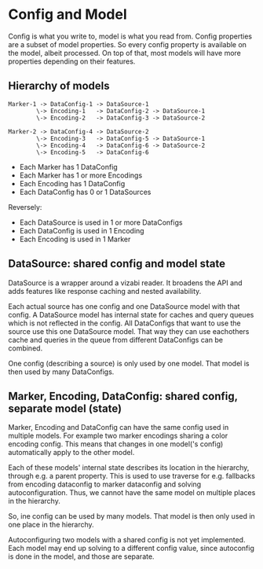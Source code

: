 # Config and Model

Config is what you write to, model is what you read from. Config properties are a subset of model properties. So every config property is available on the model, albeit processed. On top of that, most models will have more properties depending on their features.

## Hierarchy of models
```
Marker-1 -> DataConfig-1 -> DataSource-1
        \-> Encoding-1   -> DataConfig-2 -> DataSource-1
        \-> Encoding-2   -> DataConfig-3 -> DataSource-2

Marker-2 -> DataConfig-4 -> DataSource-2
        \-> Encoding-3   -> DataConfig-5 -> DataSource-1
        \-> Encoding-4   -> DataConfig-6 -> DataSource-2
        \-> Encoding-5   -> DataConfig-6

```

- Each Marker has 1 DataConfig
- Each Marker has 1 or more Encodings
- Each Encoding has 1 DataConfig
- Each DataConfig has 0 or 1 DataSources

Reversely:

- Each DataSource is used in 1 or more DataConfigs
- Each DataConfig is used in 1 Encoding
- Each Encoding is used in 1 Marker

## DataSource: shared config and model state

DataSource is a wrapper around a vizabi reader. It broadens the API and adds features like response caching and nested availability.

Each actual source has one config and one DataSource model with that config. A DataSource model has internal state for caches and query queues which is not reflected in the config. All DataConfigs that want to use the source use this one DataSource model. That way they can use eachothers cache and queries in the queue from different DataConfigs can be combined.

One config (describing a source) is only used by one model. That model is then used by many DataConfigs.

## Marker, Encoding, DataConfig: shared config, separate model (state)

Marker, Encoding and DataConfig can have the same config used in multiple models. For example two marker encodings sharing a color encoding config. This means that changes in one model('s config) automatically apply to the other model. 

Each of these models' internal state describes its location in the hierarchy, through e.g. a parent property. This is used to use traverse for e.g. fallbacks from encoding dataconfig to marker dataconfig and solving autoconfiguration. Thus, we cannot have the same model on multiple places in the hierarchy.

So, ine config can be used by many models. That model is then only used in one place in the hierarchy.

Autoconfiguring two models with a shared config is not yet implemented. Each model may end up solving to a different config value, since autoconfig is done in the model, and those are separate.